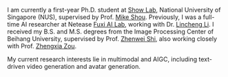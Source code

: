 I am currently a first-year Ph.D. student at [Show Lab](https://sites.google.com/view/showlab), National University of Singapore (NUS), supervised by Prof. [Mike Shou](https://sites.google.com/view/showlab).
Previously, I was a full-time AI researcher at Netease [Fuxi AI Lab](https://fuxi.163.com/fuxi-introduction), working with Dr. [Lincheng Li](https://scholar.google.com.hk/citations?user=NYLsVscAAAAJ&hl=zh-CN). 
I received my B.S. and M.S. degrees from the Image Processing Center of Beihang University, supervised by Prof. [Zhenwei Shi](https://levir.buaa.edu.cn/), also working closely with Prof. [Zhengxia Zou](https://zhengxiazou.github.io/).

My current research interests lie in multimodal and AIGC, including text-driven video generation and avatar generation. 